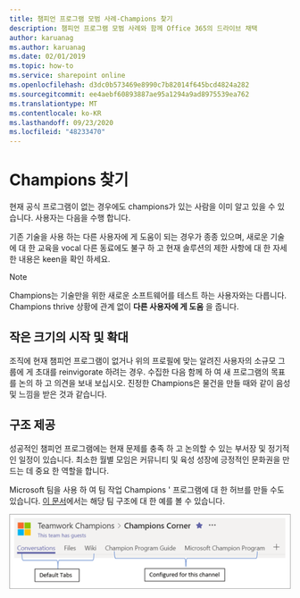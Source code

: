 ```yaml
---
title: 챔피언 프로그램 모범 사례-Champions 찾기
description: 챔피언 프로그램 모범 사례와 함께 Office 365의 드라이브 채택
author: karuanag
ms.author: karuanag
ms.date: 02/01/2019
ms.topic: how-to
ms.service: sharepoint online
ms.openlocfilehash: d3dc0b573469e8990c7b82014f645bcd4824a282
ms.sourcegitcommit: ee4aebf60893887ae95a1294a9ad8975539ea762
ms.translationtype: MT
ms.contentlocale: ko-KR
ms.lasthandoff: 09/23/2020
ms.locfileid: "48233470"
---
```

# <a name="finding-your-champions"></a>Champions 찾기 

현재 공식 프로그램이 없는 경우에도 champions가 있는 사람을 이미 알고 있을 수 있습니다.  사용자는 다음을 수행 합니다.

기존 기술을 사용 하는 다른 사용자에 게 도움이 되는 경우가 종종 있으며, 새로운 기술에 대 한 교육을 vocal 다른 동료에도 불구 하 고 현재 솔루션의 제한 사항에 대 한 자세한 내용은 keen을 확인 하세요.

> [!NOTE]
> Champions는 기술만을 위한 새로운 소프트웨어를 테스트 하는 사용자와는 다릅니다. Champions thrive 상황에 관계 없이 **다른 사용자에 게 도움** 을 줍니다. 

## <a name="start-small-and-grow"></a>작은 크기의 시작 및 확대

조직에 현재 챔피언 프로그램이 없거나 위의 프로필에 맞는 알려진 사용자의 소규모 그룹에 게 초대를 reinvigorate 하려는 경우.  수집한 다음 함께 하 여 새 프로그램의 목표를 논의 하 고 의견을 보내 보십시오. 진정한 Champions은 물건을 만들 때와 같이 음성 및 느낌을 받은 것과 같습니다.  

## <a name="provide-structure"></a>구조 제공

성공적인 챔피언 프로그램에는 현재 문제를 충족 하 고 논의할 수 있는 부서장 및 정기적인 일정이 있습니다.  최소한 월별 모임은 커뮤니티 및 육성 성장에 긍정적인 문화권을 만드는 데 중요 한 역할을 합니다.  

Microsoft 팀을 사용 하 여 팀 작업 Champions ' 프로그램에 대 한 허브를 만들 수도 있습니다.  [이 문서](https://docs.microsoft.com/MicrosoftTeams/teams-adoption-your-first-teams)에서는 해당 팀 구조에 대 한 예를 볼 수 있습니다.

![팀 작업 챔피언 팀 탭](media/teams-adoption-tab-example.png)